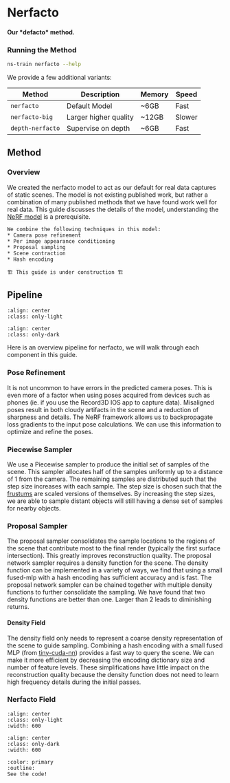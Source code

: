 # Nerfacto

<h4>Our *defacto* method.</h4>

### Running the Method

```bash
ns-train nerfacto --help
```

We provide a few additional variants:

| Method           | Description           | Memory | Speed  |
| ---------------- | --------------------- | ------ | ------ |
| `nerfacto`       | Default Model         | ~6GB   | Fast   |
| `nerfacto-big`   | Larger higher quality | ~12GB  | Slower |
| `depth-nerfacto` | Supervise on depth    | ~6GB   | Fast   |

## Method

### Overview

We created the nerfacto model to act as our default for real data captures of static scenes. The model is not existing published work, but rather a combination of many published methods that we have found work well for real data. This guide discusses the details of the model, understanding the [NeRF model](./nerf.md) is a prerequisite.

```{admonition} TLDR
We combine the following techniques in this model:
* Camera pose refinement
* Per image appearance conditioning
* Proposal sampling
* Scene contraction
* Hash encoding
```

```{warning}
🏗️ This guide is under construction 🏗️
```

## Pipeline

```{image} imgs/nerfacto/models_nerfacto_pipeline-light.png
:align: center
:class: only-light
```

```{image} imgs/nerfacto/models_nerfacto_pipeline-dark.png
:align: center
:class: only-dark
```

Here is an overview pipeline for nerfacto, we will walk through each component in this guide.

### Pose Refinement

It is not uncommon to have errors in the predicted camera poses. This is even more of a factor when using poses acquired from devices such as phones (ie. if you use the Record3D IOS app to capture data). Misaligned poses result in both cloudy artifacts in the scene and a reduction of sharpness and details. The NeRF framework allows us to backpropagate loss gradients to the input pose calculations. We can use this information to optimize and refine the poses.

### Piecewise Sampler

We use a Piecewise sampler to produce the initial set of samples of the scene. This sampler allocates half of the samples uniformly up to a distance of 1 from the camera. The remaining samples are distributed such that the step size increases with each sample. The step size is chosen such that the [frustums](../model_components/visualize_samples.ipynb) are scaled versions of themselves. By increasing the step sizes, we are able to sample distant objects will still having a dense set of samples for nearby objects.

### Proposal Sampler

The proposal sampler consolidates the sample locations to the regions of the scene that contribute most to the final render (typically the first surface intersection). This greatly improves reconstruction quality. The proposal network sampler requires a density function for the scene. The density function can be implemented in a variety of ways, we find that using a small fused-mlp with a hash encoding has sufficient accuracy and is fast. The proposal network sampler can be chained together with multiple density functions to further consolidate the sampling. We have found that two density functions are better than one. Larger than 2 leads to diminishing returns.

#### Density Field

The density field only needs to represent a coarse density representation of the scene to guide sampling. Combining a hash encoding with a small fused MLP (from [tiny-cuda-nn](https://github.com/NVlabs/tiny-cuda-nn)) provides a fast way to query the scene. We can make it more efficient by decreasing the encoding dictionary size and number of feature levels. These simplifications have little impact on the reconstruction quality because the density function does not need to learn high frequency details during the initial passes.

### Nerfacto Field

```{image} imgs/nerfacto/models_nerfacto_field-light.png
:align: center
:class: only-light
:width: 600
```

```{image} imgs/nerfacto/models_nerfacto_field-dark.png
:align: center
:class: only-dark
:width: 600
```

```{button-link} https://github.com/nerfstudio-project/nerfstudio/blob/main/nerfstudio/models/nerfacto.py
:color: primary
:outline:
See the code!
```
